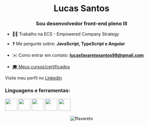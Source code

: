 <h1 align="center">Lucas Santos</h1>
<h3 align="center">Sou desenvolvedor front-end pleno III</h3>

- 👨‍💼 Trabalho na ECS - Empowered Company Strategy

- ❓ Me pergunte sobre: **JavaScript, TypeScript e Angular**

- ✉️ Como entrar em contato: **lucasfavaretosantos98@gmail.com**

- <a href="https://cursos.alura.com.br/vitrinedev/lucasfavareto" target="_blank">🎓 Meus cursos/certificados</a>


<p>Visite meu perfil no <a href="https://www.linkedin.com/in/lucasfavareto/" target="_blank">LinkedIn</a></p>

<h3 align="left">Linguagens e ferramentas:</h3>
<p align="left">
    <img src="https://cdn.jsdelivr.net/gh/devicons/devicon/icons/html5/html5-plain.svg" width="40" height="40"/>
    <img src="https://cdn.jsdelivr.net/gh/devicons/devicon/icons/css3/css3-plain.svg" width="40" height="40"/>
    <img src="https://cdn.jsdelivr.net/gh/devicons/devicon/icons/javascript/javascript-original.svg" width="40" height="40"/>
    <img src="https://cdn.jsdelivr.net/gh/devicons/devicon/icons/typescript/typescript-original.svg" width="40" height="40"/>
    <img src="https://cdn.jsdelivr.net/gh/devicons/devicon/icons/angularjs/angularjs-plain.svg" width="40" height="40"/>
</p>

<p align="center">
  <img align="center" src="https://github-readme-stats.vercel.app/api/top-langs?username=ffavareto&show_icons=true&locale=en&layout=compact" alt="ffavareto" />
</p>
